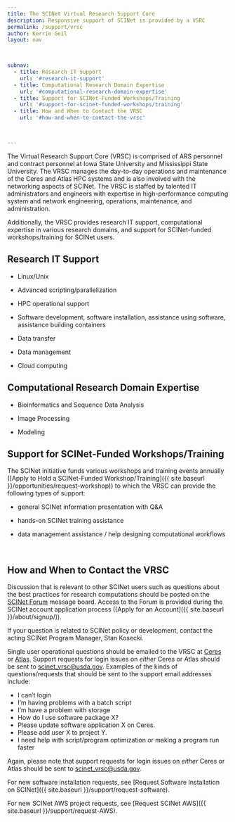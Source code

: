 ```yaml
---
title: The SCINet Virtual Research Support Core
description: Responsive support of SCINet is provided by a VSRC
permalink: /support/vrsc
author: Kerrie Geil
layout: nav

 

subnav:
  - title: Research IT Support
    url: '#research-it-support'
  - title: Computational Research Domain Expertise
    url: '#computational-research-domain-expertise'
  - title: Support for SCINet-Funded Workshops/Training
    url: '#support-for-scinet-funded-workshops/training'
  - title: How and When to Contact the VRSC
    url: '#how-and-when-to-contact-the-vrsc'



---
```


The Virtual Research Support Core (VRSC) is comprised of ARS personnel and contract personnel at Iowa State University and Mississippi State University. The VRSC manages the day-to-day operations and maintenance of the Ceres and Atlas HPC systems and is also involved with the networking aspects of SCINet. The VRSC is staffed by talented IT administrators and engineers with expertise in high-performance computing system and network engineering, operations, maintenance, and administration.

Additionally, the VRSC provides research IT support, computational expertise in various research domains, and support for SCINet-funded workshops/training for SCINet users.


## Research IT Support

* Linux/Unix

* Advanced scripting/parallelization

* HPC operational support

* Software development, software installation, assistance using software, assistance building containers

* Data transfer

* Data management

* Cloud computing


## Computational Research Domain Expertise

* Bioinformatics and Sequence Data Analysis

* Image Processing

* Modeling


## Support for SCINet-Funded Workshops/Training
The SCINet initiative funds various workshops and training events annually ([Apply to Hold a SCINet-Funded Workshop/Training]({{ site.baseurl }}/opportunities/request-workshop)) to which the VRSC can provide the following types of support:

* general SCINet information presentation with Q&A

* hands-on SCINet training assistance

* data management assistance / help designing computational workflows

<br>

## How and When to Contact the VRSC

Discussion that is relevant to other SCINet users such as questions about the best practices for research computations should be posted on the [SCINet Forum](https://forum.scinet.usda.gov/) message board. Access to the Forum is provided during the SCINet account application process ([Apply for an Account]({{ site.baseurl }}/about/signup/)).

If your question is related to SCINet policy or development, contact the acting SCINet Program Manager, Stan Kosecki.

Single user operational questions should be emailed to the VRSC at [Ceres](mailto:scinet_vrsc@usda.gov) or [Atlas](mailto:help-usda@hpc.msstate.edu). Support requests for login issues on _either_ Ceres or Atlas should be sent to [scinet_vrsc@usda.gov](mailto:scinet_vrsc@usda.gov).  Examples of the kinds of questions/requests that should be sent to the support email addresses include:

* I can’t login
* I’m having problems with a batch script
* I’m have a problem with storage
* How do I use software package X?
* Please update software application X on Ceres.
* Please add user X to project Y.
* I need help with script/program optimization or making a program run faster

Again, please note that support requests for login issues on _either_ Ceres or Atlas should be sent to [scinet_vrsc@usda.gov](mailto:scinet_vrsc@usda.gov).

For new software installation requests, see [Request Software Installation on SCINet]({{ site.baseurl }}/support/request-software).

For new SCINet AWS project requests, see [Request SCINet AWS]({{ site.baseurl }}/support/request-AWS).
